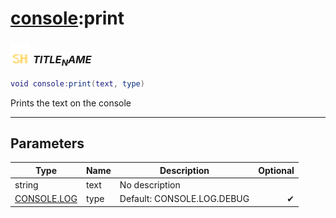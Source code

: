 # [console](../console/README.md):print

### <img src="../../.gitbook/assets/shared.png" width="32" height="32" /> $TITLE_NAME$

```lua
void console:print(text, type)
```

Prints the text on the console<br>

-----------------
## Parameters

| Type   | Name | Description | Optional |
| ------ | ---- | ----------- | -------: |
| string | text | No description |  |
| [CONSOLE.LOG](../console.log/README.md) | type | Default: CONSOLE.LOG.DEBUG | ✔ |
